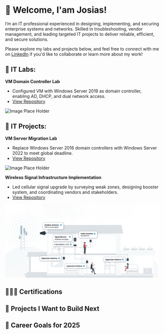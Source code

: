 # 👋 Welcome, I'am Josias! 
 
I’m an IT professional experienced in designing, implementing, and securing enterprise systems and networks. Skilled in troubleshooting, vendor management, and leading targeted IT projects to deliver reliable, efficient, and secure solutions.
 
Please explore my labs and projects below, and feel free to connect with me on
[LinkedIn](https://www.linkedin.com/in/josiasdelbois/) if you'd like to collaborate or learn more about my work!

<h2>🏢 IT Labs:</h2>

<b>VM Domain Controller Lab</b>
- Configured VM with Windows Server 2019 as domain controller, enabling AD, DHCP, and dual network access.
- [View Repository]()

![Image Place Holder]()

<h2>🏢 IT Projects:</h2>

<b>VM Server Migration Lab</b>
- Replace Windows Server 2016 domain controllers with Windows Server 2022 to meet global deadline.
- [View Repository]()

![Image Place Holder]()

<b>Wireless Signal Infrastructure Implementation</b>
- Led cellular signal upgrade by surveying weak zones, designing booster system, and coordinating vendors and stakeholders.
- [View Repository]()

![Antenna Project cover photo](https://github.com/josiasdelbois/josiasdelbois/blob/main/assets/Antenna%20Project%20Photo%201.1.png) 

 
   
<h2>👨🏽‍🎓 Certifications</h2>
 
 
<h2>💼 Projects I Want to Build Next</h2>
 
 
<h2>🎯 Career Goals for 2025</h2>
 
